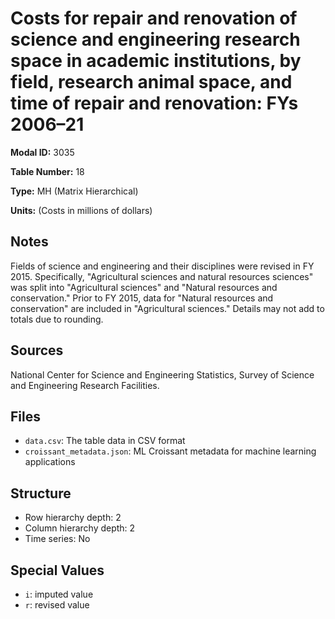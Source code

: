 # Costs for repair and renovation of science and engineering research space in academic institutions, by field, research animal space, and time of repair and renovation: FYs 2006&#8211;21

**Modal ID:** 3035

**Table Number:** 18

**Type:** MH (Matrix Hierarchical)

**Units:** (Costs in millions of dollars)

## Notes

Fields of science and engineering and their disciplines were revised in FY 2015. Specifically, "Agricultural sciences and natural resources sciences" was split into "Agricultural sciences" and "Natural resources and conservation." Prior to FY 2015, data for "Natural resources and conservation" are included in "Agricultural sciences." Details may not add to totals due to rounding.

## Sources

National Center for Science and Engineering Statistics, Survey of Science and Engineering Research Facilities.

## Files

- `data.csv`: The table data in CSV format
- `croissant_metadata.json`: ML Croissant metadata for machine learning applications

## Structure

- Row hierarchy depth: 2
- Column hierarchy depth: 2
- Time series: No

## Special Values

- `i`: imputed value
- `r`: revised value
